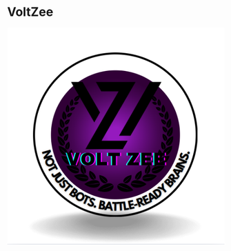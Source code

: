 # VoltZee
![Team](https://github.com/Volt-Zee/WRO-Future-Engineer_volt-Zee/blob/8594af7497d7c3f139067675b363d67e492abf7c/Capture.PNG)
